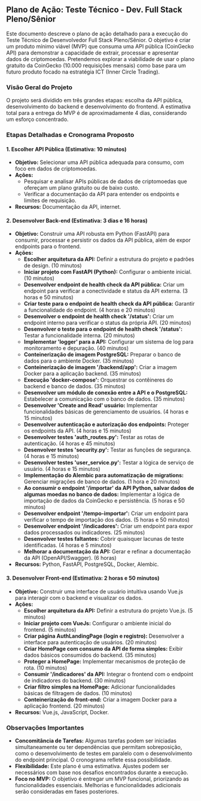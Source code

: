## Plano de Ação: Teste Técnico - Dev. Full Stack Pleno/Sênior

Este documento descreve o plano de ação detalhado para a execução do Teste Técnico de Desenvolvedor Full Stack Pleno/Sênior. O objetivo é criar um produto mínimo viável (MVP) que consuma uma API pública (CoinGecko API) para demonstrar a capacidade de extrair, processar e apresentar dados de criptomoedas. Pretendemos explorar a viabilidade de usar o plano gratuito da CoinGecko (10.000 requisições mensais) como base para um futuro produto focado na estratégia ICT (Inner Circle Trading).

### Visão Geral do Projeto

O projeto será dividido em três grandes etapas: escolha da API pública, desenvolvimento do backend e desenvolvimento do frontend. A estimativa total para a entrega do MVP é de aproximadamente 4 dias, considerando um esforço concentrado.

### Etapas Detalhadas e Cronograma Proposto

#### 1. Escolher API Pública (Estimativa: 10 minutos)

* **Objetivo:** Selecionar uma API pública adequada para consumo, com foco em dados de criptomoedas.
* **Ações:**
    * Pesquisar e analisar APIs públicas de dados de criptomoedas que ofereçam um plano gratuito ou de baixo custo.
    * Verificar a documentação da API para entender os endpoints e limites de requisição.
* **Recursos:** Documentação da API, internet.

#### 2. Desenvolver Back-end (Estimativa: 3 dias e 16 horas)

* **Objetivo:** Construir uma API robusta em Python (FastAPI) para consumir, processar e persistir os dados da API pública, além de expor endpoints para o frontend.
* **Ações:**
    * **Escolher arquitetura da API:** Definir a estrutura do projeto e padrões de design. (10 minutos)
    * **Iniciar projeto com FastAPI (Python):** Configurar o ambiente inicial. (10 minutos)
    * **Desenvolver endpoint de health check da API pública:** Criar um endpoint para verificar a conectividade e status da API externa. (3 horas e 50 minutos)
    * **Criar teste para o endpoint de health check da API pública:** Garantir a funcionalidade do endpoint. (4 horas e 20 minutos)
    * **Desenvolver o endpoint de health check '/status':** Criar um endpoint interno para verificar o status da própria API. (20 minutos)
    * **Desenvolver o teste para o endpoint de health check '/status':** Testar a funcionalidade interna. (20 minutos)
    * **Implementar 'logger' para a API:** Configurar um sistema de log para monitoramento e depuração. (40 minutos)
    * **Conteinerização de imagem PostgreSQL:** Preparar o banco de dados para o ambiente Docker. (35 minutos)
    * **Conteinerização de imagem '/backend/app':** Criar a imagem Docker para a aplicação backend. (35 minutos)
    * **Execução 'docker-compose':** Orquestrar os contêineres do backend e banco de dados. (35 minutos)
    * **Desenvolver um módulo de conexão entre a API e o PostgreSQL:** Estabelecer a comunicação com o banco de dados. (35 minutos)
    * **Desenvolver 'Create and Read' usuário:** Implementar funcionalidades básicas de gerenciamento de usuários. (4 horas e 15 minutos)
    * **Desenvolver autenticação e autorização dos endpoints:** Proteger os endpoints da API. (4 horas e 15 minutos)
    * **Desenvolver testes 'auth\_routes.py':** Testar as rotas de autenticação. (4 horas e 45 minutos)
    * **Desenvolver testes 'security.py':** Testar as funções de segurança. (4 horas e 15 minutos)
    * **Desenvolver testes 'user\_service.py':** Testar a lógica de serviço de usuário. (4 horas e 15 minutos)
    * **Implementação do Alembic para automatização de migrations:** Gerenciar migrações de banco de dados. (1 hora e 20 minutos)
    * **Ao consumir o endpoint '/importar' da API Python, salvar dados de algumas moedas no banco de dados:** Implementar a lógica de importação de dados da CoinGecko e persistência. (5 horas e 50 minutos)
    * **Desenvolver endpoint '/tempo-importar':** Criar um endpoint para verificar o tempo de importação dos dados. (5 horas e 50 minutos)
    * **Desenvolver endpoint '/indicadores':** Criar um endpoint para expor dados processados ou indicadores. (25 minutos)
    * **Desenvolver testes faltantes:** Cobrir quaisquer lacunas de teste identificadas. (4 horas e 5 minutos)
    * **Melhorar a documentação da API:** Gerar e refinar a documentação da API (OpenAPI/Swagger). (6 horas)
* **Recursos:** Python, FastAPI, PostgreSQL, Docker, Alembic.

#### 3. Desenvolver Front-end (Estimativa: 2 horas e 50 minutos)

* **Objetivo:** Construir uma interface de usuário intuitiva usando Vue.js para interagir com o backend e visualizar os dados.
* **Ações:**
    * **Escolher arquitetura da API:** Definir a estrutura do projeto Vue.js. (5 minutos)
    * **Iniciar projeto com VueJs:** Configurar o ambiente inicial do frontend. (5 minutos)
    * **Criar página AuthLandingPage (login e registro):** Desenvolver a interface para autenticação de usuários. (20 minutos)
    * **Criar HomePage com consumo da API de forma simples:** Exibir dados básicos consumidos do backend. (35 minutos)
    * **Proteger a HomePage:** Implementar mecanismos de proteção de rota. (10 minutos)
    * **Consumir '/indicadores' da API:** Integrar o frontend com o endpoint de indicadores do backend. (30 minutos)
    * **Criar filtro simples na HomePage:** Adicionar funcionalidades básicas de filtragem de dados. (10 minutos)
    * **Conteinerização do front-end:** Criar a imagem Docker para a aplicação frontend. (20 minutos)
* **Recursos:** Vue.js, JavaScript, Docker.

### Observações Importantes

* **Concomitância de Tarefas:** Algumas tarefas podem ser iniciadas simultaneamente ou ter dependências que permitam sobreposição, como o desenvolvimento de testes em paralelo com o desenvolvimento do endpoint principal. O cronograma reflete essa possibilidade.
* **Flexibilidade:** Este plano é uma estimativa. Ajustes podem ser necessários com base nos desafios encontrados durante a execução.
* **Foco no MVP:** O objetivo é entregar um MVP funcional, priorizando as funcionalidades essenciais. Melhorias e funcionalidades adicionais serão consideradas em fases posteriores.
